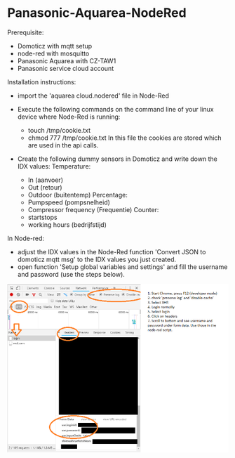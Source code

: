 # Panasonic-Aquarea-NodeRed

Prerequisite:
- Domoticz with mqtt setup
- node-red with mosquitto
- Panasonic Aquarea with CZ-TAW1 
- Panasonic service cloud account



Installation instructions:
- import the 'aquarea cloud.nodered' file in Node-Red

- Execute the following commands on the command line of your linux device where Node-Red is running:
  - touch /tmp/cookie.txt
  - chmod 777 /tmp/cookie.txt
  In this file the cookies are stored which are used in the api calls. 

- Create the following dummy sensors in Domoticz and write down the IDX values:
  Temperature:
  - In (aanvoer)
  - Out (retour)
  - Outdoor (buitentemp)
  Percentage:
  - Pumpspeed (pompsnelheid)
  - Compressor frequency (Frequentie)
  Counter:
  - startstops 
  - working hours (bedrijfstijd)

In Node-red:
- adjust the IDX values in the Node-Red function 'Convert JSON to domoticz mqtt msg' to the IDX values you just created.
- open function 'Setup global variables and settings' and fill the username and password (use the steps below).


<img src="how to get password.png" />
